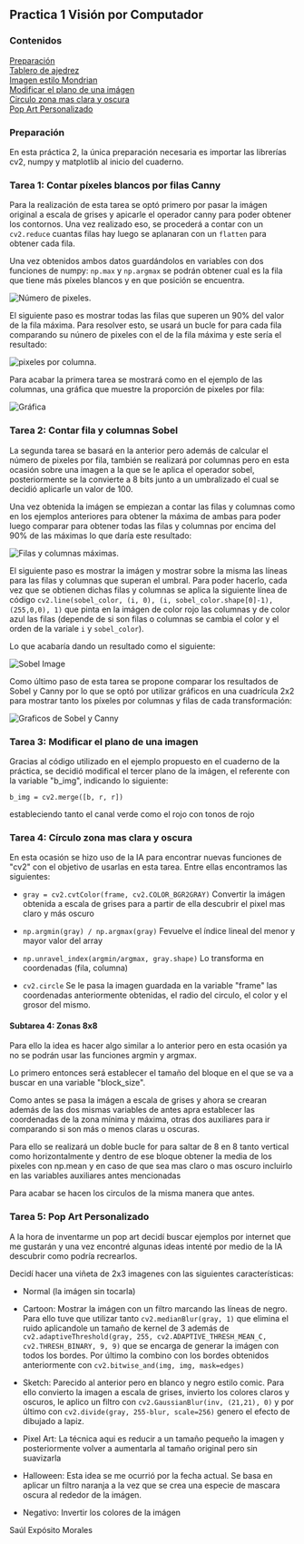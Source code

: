 ## Practica 1 Visión por Computador

### Contenidos

[Preparación](#preparación)  
[Tablero de ajedrez](#tarea-1-tablero-de-ajedrez)  
[Imagen estilo Mondrian](#tarea-2-imagen-estilo-mondrian)  
[Modificar el plano de una imágen](#tarea-3-modificar-el-plano-de-una-imagen)  
[Circulo zona mas clara y oscura](#tarea-4-círculo-zona-mas-clara-y-oscura)  
[Pop Art Personalizado](#tarea-5-pop-art-personalizado)  


### Preparación

En esta práctica 2, la única preparación necesaria es importar las librerías cv2, numpy y matplotlib al inicio del cuaderno.

### Tarea 1: Contar píxeles blancos por filas Canny

Para la realización de esta tarea se optó primero por pasar la imágen original a escala de grises y apicarle el operador canny para poder obtener los contornos. Una vez realizado eso, se procederá a contar con un ```cv2.reduce``` cuantas filas hay luego se aplanaran con un ```flatten``` para obtener cada fila.

Una vez obtenidos ambos datos guardándolos en variables con dos funciones de numpy: ```np.max``` y ```np.argmax``` se podrán obtener cual es la fila que tiene más píxeles blancos y en que posición se encuentra.

![Número de pixeles]({487378AC-3FC9-40AC-984C-422F147C1411}.png).

El siguiente paso es mostrar todas las filas que superen un 90% del valor de la fila máxima. Para resolver esto, se usará un bucle for para cada fila comparando su núnero de pixeles con el de la fila máxima y este sería el resultado:

![pixeles por columna](image.png).

Para acabar la primera tarea se mostrará como en el ejemplo de las columnas, una gráfica que muestre la proporción de pixeles por fila:

![Gráfica](image-1.png)

### Tarea 2: Contar fila y columnas Sobel

La segunda tarea se basará en la anterior pero además de calcular el número de pixeles por fila, también se realizará por columnas pero en esta ocasión sobre una imagen a la que se le aplica el operador sobel, posteriormente se la convierte a 8 bits junto a un umbralizado el cual se decidió aplicarle un valor de 100.

Una vez obtenida la imágen se empiezan a contar las filas y columnas como en los ejemplos anteriores para obtener la máxima de ambas para poder luego comparar para obtener todas las filas y columnas por encima del 90% de las máximas lo que daría este resultado:

![Filas y columnas máximas](image-2.png).

El siguiente paso es mostrar la imágen y mostrar sobre la misma las líneas para las filas y columnas que superan el umbral. Para poder hacerlo, cada vez que se obtienen dichas filas y columnas se aplica la siguiente línea de código ```cv2.line(sobel_color, (i, 0), (i, sobel_color.shape[0]-1), (255,0,0), 1)``` que pinta en la imágen de color rojo las columnas y de color azul las filas (depende de si son filas o columnas se cambia el color y el orden de la variale ```i``` y ```sobel_color```). 

Lo que acabaría dando un resultado como el siguiente:

![Sobel Image](image-3.png)

Como último paso de esta tarea se propone comparar los resultados de Sobel y Canny por lo que se optó por utilizar gráficos en una cuadrícula 2x2 para mostrar tanto los píxeles por columnas y filas de cada transformación:

![Graficos de Sobel y Canny](image-4.png)

### Tarea 3: Modificar el plano de una imagen

Gracias al código utilizado en el ejemplo propuesto en el cuaderno de la práctica, se decidió modifical el tercer plano de la imágen, el referente con la variable "b_img", indicando lo siguiente:

```
b_img = cv2.merge([b, r, r])
```

estableciendo tanto el canal verde como el rojo con tonos de rojo

### Tarea 4: Círculo zona mas clara y oscura

En esta ocasión se hizo uso de la IA para encontrar nuevas funciones de "cv2" con el objetivo de usarlas en esta tarea. Entre ellas encontramos las siguientes:

- ```gray = cv2.cvtColor(frame, cv2.COLOR_BGR2GRAY)``` Convertir la imágen obtenida a escala de grises para a partir de ella descubrir el pixel mas claro y más oscuro

- ```np.argmin(gray) / np.argmax(gray)``` Fevuelve el índice lineal del menor y mayor valor del array

- ```np.unravel_index(argmin/argmax, gray.shape)``` Lo transforma en coordenadas (fila, columna)

- ```cv2.circle``` Se le pasa la imagen guardada en la variable "frame" las coordenadas anteriormente obtenidas, el radio del circulo, el color y el grosor del mismo.

#### Subtarea 4: Zonas 8x8

Para ello la idea es hacer algo similar a lo anterior pero en esta ocasión ya no se podrán usar las funciones argmin y argmax.

Lo primero entonces será establecer el tamaño del bloque en el que se va a buscar en una variable "block_size".

Como antes se pasa la imágen a escala de grises y ahora se crearan además de las dos mismas variables de antes apra establecer las coordenadas de la zona mínima y máxima, otras dos auxiliares para ir comparando si son más o menos claras u oscuras.

Para ello se realizará un doble bucle for para saltar de 8 en 8 tanto vertical como horizontalmente y dentro de ese bloque obtener la media de los pixeles con np.mean y en caso de que sea mas claro o mas oscuro incluirlo en las variables auxiliares antes mencionadas

Para acabar se hacen los circulos de la misma manera que antes.

### Tarea 5: Pop Art Personalizado

A la hora de inventarme un pop art decidí buscar ejemplos por internet que me gustarán y una vez encontré algunas ideas intenté por medio de la IA descubrir como podría recrearlos.

Decidí hacer una viñeta de 2x3 imagenes con las siguientes características:

- Normal (la imágen sin tocarla)

- Cartoon: Mostrar la imágen con un filtro marcando las líneas de negro. Para ello tuve que utilizar tanto ```cv2.medianBlur(gray, 1)``` que elimina el ruido aplicandole un tamaño de kernel de 3 además de ```cv2.adaptiveThreshold(gray, 255, cv2.ADAPTIVE_THRESH_MEAN_C, cv2.THRESH_BINARY, 9, 9)``` que se encarga de generar la imágen con todos los bordes. Por último la combino con los bordes obtenidos anteriormente con ```cv2.bitwise_and(img, img, mask=edges)```
- Sketch: Parecido al anterior pero en blanco y negro estilo comic. Para ello convierto la imagen a escala de grises, invierto los colores claros y oscuros, le aplico un filtro con ```cv2.GaussianBlur(inv, (21,21), 0)``` y por último con ```cv2.divide(gray, 255-blur, scale=256)``` genero el efecto de dibujado a lapiz.

- Pixel Art: La técnica aqui es reducir a un tamaño pequeño la imagen y posteriormente volver a aumentarla al tamaño original pero sin suavizarla

- Halloween: Esta idea se me ocurrió por la fecha actual. Se basa en aplicar un filtro naranja a la vez que se crea una especie de mascara oscura al rededor de la imágen.

- Negativo: Invertir los colores de la imágen



Saúl Expósito Morales